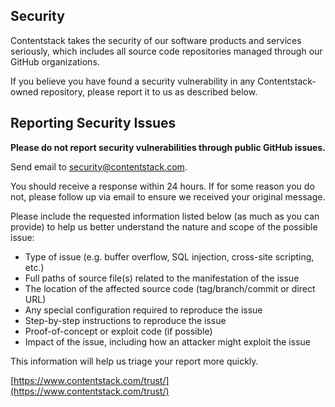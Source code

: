 ## Security

Contentstack takes the security of our software products and services seriously, which includes all source code repositories managed through our GitHub organizations.

If you believe you have found a security vulnerability in any Contentstack-owned repository, please report it to us as described below.

## Reporting Security Issues

**Please do not report security vulnerabilities through public GitHub issues.**

Send email to [security@contentstack.com](mailto:security@contentstack.com).

You should receive a response within 24 hours. If for some reason you do not, please follow up via email to ensure we received your original message.

Please include the requested information listed below (as much as you can provide) to help us better understand the nature and scope of the possible issue:

* Type of issue (e.g. buffer overflow, SQL injection, cross-site scripting, etc.)
* Full paths of source file(s) related to the manifestation of the issue
* The location of the affected source code (tag/branch/commit or direct URL)
* Any special configuration required to reproduce the issue
* Step-by-step instructions to reproduce the issue
* Proof-of-concept or exploit code (if possible)
* Impact of the issue, including how an attacker might exploit the issue

This information will help us triage your report more quickly.

[https://www.contentstack.com/trust/](https://www.contentstack.com/trust/)